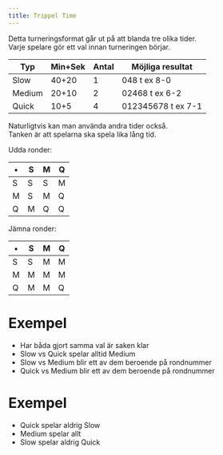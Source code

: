 ```yaml
---
title: Trippel Time
---
```


Detta turneringsformat går ut på att blanda tre olika tider.  
Varje spelare gör ett val innan turneringen börjar.  

|Typ|Min+Sek|Antal|Möjliga resultat|
|-|-|-|-|
|Slow  |40+20|1|048 t ex 8-0|
|Medium|20+10|2|02468 t ex 6-2|
|Quick |10+5 |4|012345678 t ex 7-1|

Naturligtvis kan man använda andra tider också.  
Tanken är att spelarna ska spela lika lång tid.

Udda ronder:

|•|S|M|Q|
|-|-|-|-|
|S|S|S|M|
|M|S|M|Q|
|Q|M|Q|Q|

Jämna ronder:

|•|S|M|Q|
|-|-|-|-|
|S|S|M|M|
|M|M|M|M|
|Q|M|M|Q|

# Exempel

* Har båda gjort samma val är saken klar
* Slow vs Quick spelar alltid Medium
* Slow vs Medium blir ett av dem beroende på rondnummer
* Quick vs Medium blir ett av dem beroende på rondnummer

# Exempel

* Quick spelar aldrig Slow
* Medium spelar allt
* Slow spelar aldrig Quick
